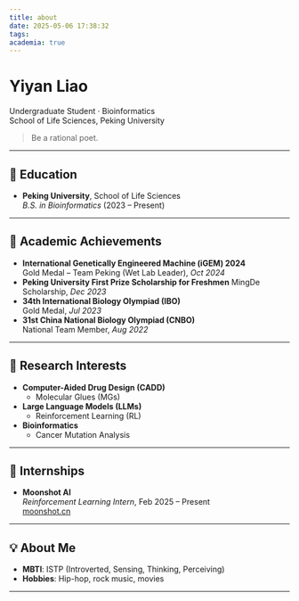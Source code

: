 ```yaml
---
title: about
date: 2025-05-06 17:38:32
tags:
academia: true
---
```


# **Yiyan Liao**

Undergraduate Student · Bioinformatics  
School of Life Sciences, Peking University

> Be a rational poet.

---

## 🧬 Education

- **Peking University**, School of Life Sciences  
  *B.S. in Bioinformatics* (2023 – Present)

---

## 🏅 Academic Achievements

- **International Genetically Engineered Machine (iGEM) 2024**  
  Gold Medal – Team Peking (Wet Lab Leader), *Oct 2024*
- **Peking University First Prize Scholarship for Freshmen**
   MingDe Scholarship, *Dec 2023*
- **34th International Biology Olympiad (IBO)**  
  Gold Medal, *Jul 2023*
- **31st China National Biology Olympiad (CNBO)**  
  National Team Member, *Aug 2022*

---

## 🔬 Research Interests

- **Computer-Aided Drug Design (CADD)**
  - Molecular Glues (MGs)
- **Large Language Models (LLMs)**
  - Reinforcement Learning (RL)
- **Bioinformatics**
  - Cancer Mutation Analysis

---

## 💼 Internships

- **Moonshot AI**  
  *Reinforcement Learning Intern*, Feb 2025 – Present  
  [moonshot.cn](https://www.moonshot.cn)

---

## 💡 About Me

- **MBTI**: ISTP (Introverted, Sensing, Thinking, Perceiving)
- **Hobbies**: Hip-hop, rock music, movies

---


